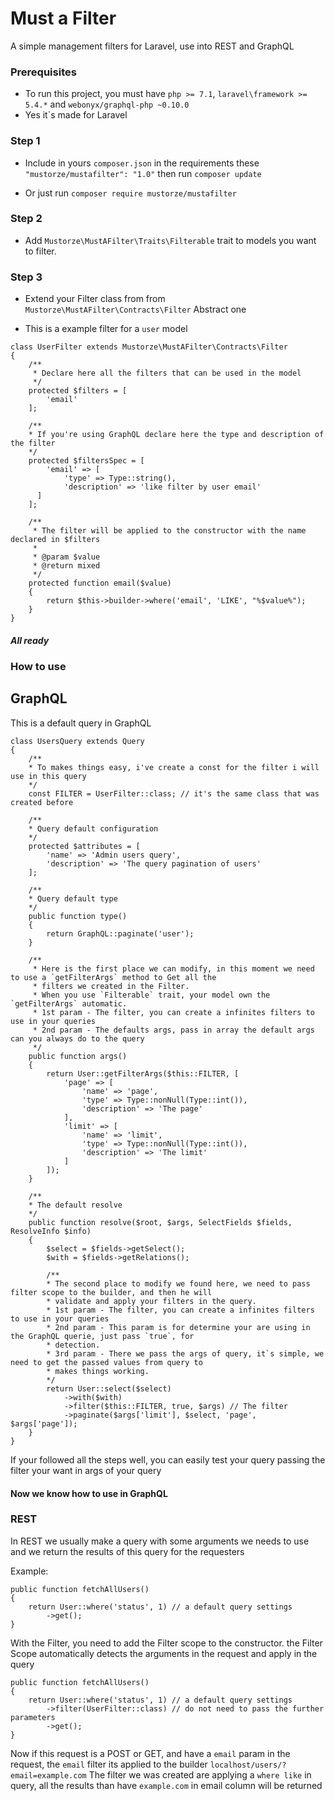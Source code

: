 # Must a Filter
A simple management filters for Laravel, use into REST and GraphQL

### Prerequisites
* To run this project, you must have `php >= 7.1`, `laravel\framework >= 5.4.*` and `webonyx/graphql-php ~0.10.0`
* Yes it`s made for Laravel

### Step 1
* Include in yours `composer.json` in the requirements these `"mustorze/mustafilter": "1.0"` then run `composer update`

* Or just run `composer require mustorze/mustafilter`

### Step 2
* Add `Mustorze\MustAFilter\Traits\Filterable` trait to models you want to filter.

### Step 3
* Extend your Filter class from from `Mustorze\MustAFilter\Contracts\Filter` Abstract one

* This is a example filter for a `user` model
```
class UserFilter extends Mustorze\MustAFilter\Contracts\Filter
{
    /**
     * Declare here all the filters that can be used in the model
     */
    protected $filters = [
        'email'
    ];

    /**
    * If you're using GraphQL declare here the type and description of the filter
    */
    protected $filtersSpec = [
        'email' => [
            'type' => Type::string(),
            'description' => 'like filter by user email'
      ]
    ];

    /**
     * The filter will be applied to the constructor with the name declared in $filters
     *
     * @param $value
     * @return mixed
     */
    protected function email($value)
    {
        return $this->builder->where('email', 'LIKE', "%$value%");
    }
}
```
##### All ready

### How to use

## GraphQL
This is a default query in GraphQL
```
class UsersQuery extends Query
{
    /**
    * To makes things easy, i've create a const for the filter i will use in this query
    */
    const FILTER = UserFilter::class; // it's the same class that was created before

    /**
    * Query default configuration
    */
    protected $attributes = [
        'name' => 'Admin users query',
        'description' => 'The query pagination of users'
    ];

    /**
    * Query default type
    */
    public function type()
    {
        return GraphQL::paginate('user');
    }

    /**
     * Here is the first place we can modify, in this moment we need to use a `getFilterArgs` method to Get all the
     * filters we created in the Filter.
     * When you use `Filterable` trait, your model own the `getFilterArgs` automatic.
     * 1st param - The filter, you can create a infinites filters to use in your queries
     * 2nd param - The defaults args, pass in array the default args can you always do to the query
     */
    public function args()
    {
        return User::getFilterArgs($this::FILTER, [
            'page' => [
                'name' => 'page',
                'type' => Type::nonNull(Type::int()),
                'description' => 'The page'
            ],
            'limit' => [
                'name' => 'limit',
                'type' => Type::nonNull(Type::int()),
                'description' => 'The limit'
            ]
        ]);
    }

    /**
    * The default resolve
    */
    public function resolve($root, $args, SelectFields $fields, ResolveInfo $info)
    {
        $select = $fields->getSelect();
        $with = $fields->getRelations();

        /**
        * The second place to modify we found here, we need to pass filter scope to the builder, and then he will
        * validate and apply your filters in the query.
        * 1st param - The filter, you can create a infinites filters to use in your queries
        * 2nd param - This param is for determine your are using in the GraphQL querie, just pass `true`, for
        * detection.
        * 3rd param - There we pass the args of query, it`s simple, we need to get the passed values from query to
        * makes things working.
        */
        return User::select($select)
            ->with($with)
            ->filter($this::FILTER, true, $args) // The filter
            ->paginate($args['limit'], $select, 'page', $args['page']);
    }
}
```
If your followed all the steps well, you can easily test your query passing the filter your want in args of your query
#### Now we know how to use in GraphQL

### REST
In REST we usually make a query with some arguments we needs to use and we return the results of this query for the requesters

Example:
```
public function fetchAllUsers()
{
    return User::where('status', 1) // a default query settings
        ->get(); 
}
```
With the Filter, you need to add the Filter scope to the constructor. the Filter Scope automatically detects the arguments
in the request and apply in the query
```
public function fetchAllUsers()
{
    return User::where('status', 1) // a default query settings
        ->filter(UserFilter::class) // do not need to pass the further parameters
        ->get(); 
}
```
Now if this request is a POST or GET, and have a `email` param in the request, the `email` filter its applied to the builder
`localhost/users/?email=example.com`
The filter we was created are applying a `where like` in query, all the results than have `example.com` in email column 
will be returned